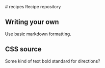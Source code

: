 <title>README.md</title>
# recipes
Recipe repository


## Writing your own
Use basic markdown formatting.


## CSS source


Some kind of text bold standard for directions?